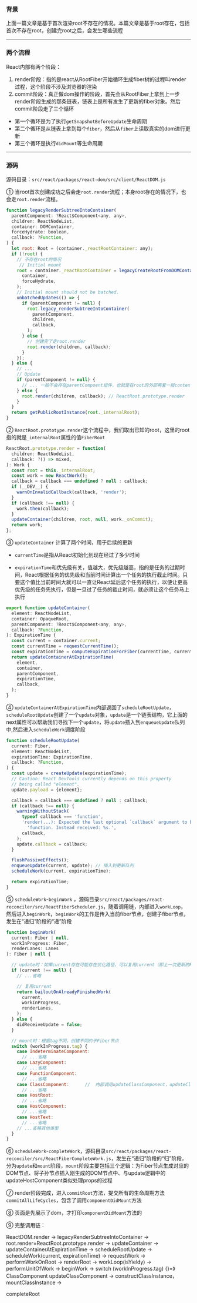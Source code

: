 ### 背景

上面一篇文章是基于首次渲染root不存在的情况。本篇文章是基于root存在，包括首次不存在root，创建完root之后，会发生哪些流程

---

### 两个流程
React内部有两个阶段：
1. render阶段：指的是react从RootFiber开始循环生成fiber树的过程叫render过程，这个阶段不涉及浏览器的渲染
2. commit阶段：真正做dom操作的阶段，首先会从RootFiber上拿到上一步render阶段生成的那条链表，链表上是所有发生了更新的fiber对象。然后commit阶段走了三个循环
 + 第一个循环是为了执行`getSnapshotBeforeUpdate`生命周期
 + 第二个循环是从链表上拿到每个`fiber`，然后从`fiber`上读取真实的dom进行更新
 + 第三个循环是执行`didMount`等生命周期

---

### 源码
源码目录：`src/react/packages/react-dom/src/client/ReactDOM.js`

① 当root首次创建成功之后会走`root.render`流程；本身root存在的情况下，也会走`root.render`流程。

```javascript
function legacyRenderSubtreeIntoContainer(
  parentComponent: ?React$Component<any, any>,
  children: ReactNodeList,
  container: DOMContainer,
  forceHydrate: boolean,
  callback: ?Function,
) {
  let root: Root = (container._reactRootContainer: any);
  if (!root) {
    // 不存在root的情况
     // Initial mount
    root = container._reactRootContainer = legacyCreateRootFromDOMContainer(
      container,
      forceHydrate,
    );
    // Initial mount should not be batched.
    unbatchedUpdates(() => {
      if (parentComponent != null) {
        root.legacy_renderSubtreeIntoContainer(
          parentComponent,
          children,
          callback,
        );
      } else {
        // 创建完了走root.render
        root.render(children, callback);
      }
    });
  } else {
    // ...
    // Update
    if (parentComponent != null) {
      // ... 一般不会存在parentCompoent组件，也就是在root的外部再套一层context
    } else {
      root.render(children, callback); // ReactRoot.prototype.render
    }
  }
  return getPublicRootInstance(root._internalRoot);
}
```

② `ReactRoot.prototype.render`这个流程中，我们取出已知的root，这里的root指的就是`_internalRoot`属性的值`FiberRoot`

```javascript
ReactRoot.prototype.render = function(
  children: ReactNodeList,
  callback: ?() => mixed,
): Work {
  const root = this._internalRoot;
  const work = new ReactWork();
  callback = callback === undefined ? null : callback;
  if (__DEV__) {
    warnOnInvalidCallback(callback, 'render');
  }
  if (callback !== null) {
    work.then(callback);
  }
  updateContainer(children, root, null, work._onCommit);
  return work;
};
```

③ `updateContainer` 计算了两个时间，用于后续的更新

+ `currentTime`是指从React初始化到现在经过了多少时间

+ `expirationTime`和优先级有关，值越大，优先级越高，指的是任务的过期时间，React根据任务的优先级和当前时间计算出一个任务的执行截止时间。只要这个值比当前时间大就可以一直让React延后这个任务的执行，以便让更高优先级的任务先执行，但是一旦过了任务的截止时间，就必须让这个任务马上执行

```javascript
export function updateContainer(
  element: ReactNodeList,
  container: OpaqueRoot,
  parentComponent: ?React$Component<any, any>,
  callback: ?Function,
): ExpirationTime {
  const current = container.current;
  const currentTime = requestCurrentTime();
  const expirationTime = computeExpirationForFiber(currentTime, current);
  return updateContainerAtExpirationTime(
    element,
    container,
    parentComponent,
    expirationTime,
    callback,
  );
}
```

④ `updateContainerAtExpirationTime`内部返回了`scheduleRootUpdate`，`scheduleRootUpdate`创建了一个`update`对象，`update`是一个链表结构，它上面的next属性可以帮助我们寻找下一个`update`，将`update`插入到`enqueueUpdate`队列中,然后进入`scheduleWork`调度阶段

```javascript
function scheduleRootUpdate(
  current: Fiber,
  element: ReactNodeList,
  expirationTime: ExpirationTime,
  callback: ?Function,
) {
  const update = createUpdate(expirationTime);
  // Caution: React DevTools currently depends on this property
  // being called "element".
  update.payload = {element};

  callback = callback === undefined ? null : callback;
  if (callback !== null) {
    warningWithoutStack(
      typeof callback === 'function',
      'render(...): Expected the last optional `callback` argument to be a ' +
        'function. Instead received: %s.',
      callback,
    );
    update.callback = callback;
  }

  flushPassiveEffects();
  enqueueUpdate(current, update); // 插入到更新队列
  scheduleWork(current, expirationTime);

  return expirationTime;
}
```

⑤ `scheduleWork`-`beginWork` ，源码目录`src/react/packages/react-reconciler/src/ReactFiberScheduler.js`，随着调用链，内部进入`workLoop`，然后进入`beginWork`，`beginWork`的工作是传入当前fiber节点，创建子fiber节点，发生在“递归”阶段的“递”阶段
```javascript
function beginWork(
  current: Fiber | null,
  workInProgress: Fiber,
  renderLanes: Lanes
): Fiber | null {

  // update时：如果current存在可能存在优化路径，可以复用current（即上一次更新的Fiber节点）
  if (current !== null) {
    // ...省略

    // 复用current
    return bailoutOnAlreadyFinishedWork(
      current,
      workInProgress,
      renderLanes,
    );
  } else {
    didReceiveUpdate = false;
  }

  // mount时：根据tag不同，创建不同的子Fiber节点
  switch (workInProgress.tag) {
    case IndeterminateComponent: 
      // ...省略
    case LazyComponent: 
      // ...省略
    case FunctionComponent: 
      // ...省略
    case ClassComponent:      //  内部调用updateClassComponent，updateClassComponent内部会执行constructor和componentWillMount阶段  ins.componentWillMount()
      // ...省略
    case HostRoot:
      // ...省略
    case HostComponent:
      // ...省略
    case HostText:
      // ...省略
    // ...省略其他类型
  }
}
```


⑥ `scheduleWork`-`completeWork`，源码目录`src/react/packages/react-reconciler/src/ReactFiberCompleteWork.js`，发生在“递归”阶段的“归”阶段，分为`update`和`mount`阶段，`mount`阶段主要包括三个逻辑：为Fiber节点生成对应的DOM节点、将子孙节点插入刚生成的DOM节点中、与update逻辑中的updateHostComponent类似处理props的过程

⑦ render阶段完成，进入`commitRoot`方法，提交所有的生命周期方法`commitAllLifeCycles`，包含了调用`componentDidMount`方法

⑧ 页面是先展示了dom，才打印`componentDidMount`方法的

⑨ 完整调用链：

ReactDOM.render -> 
legacyRenderSubtreeIntoContainer -> 
root.render=ReactRoot.prototype.render -> 
updateContainer -> 
updateContainerAtExpirationTime -> 
scheduleRootUpdate -> 
scheduleWork(current, expirationTime) -> 
requestWork -> 
performWorkOnRoot -> 
renderRoot -> 
workLoop(isYieldy) -> 
performUnitOfWork -> 
beginWork -> switch (workInProgress.tag) {}=》ClassComponent
updateClassComponent -> 
constructClassInstance，mountClassInstance -> 

completeRoot
